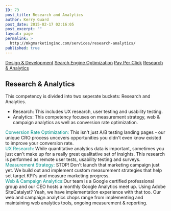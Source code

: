 ```yaml
---
ID: 73
post_title: Research and Analytics
author: Kerry Guard
post_date: 2015-02-17 02:16:05
post_excerpt: ""
layout: page
permalink: >
  http://mkgmarketinginc.com/services/research-analytics/
published: true
---
```

<section class="projects-1 reporting">
<div class="container">
<div class="title">

<a href="/services/design-development">Design &amp; Development</a> <a href="/services/search-engine-optimization">Search Engine Optimization</a> <a href="/services/ppc">Pay Per Click</a> <a class="active" href="/services/research-analytics">Research &amp; Analytics</a>

</div>
<div class="head-box">
<h2>Research &amp; Analytics</h2>
This competency is divided into two seperate buckets: Research and Analytics.
<ul>
	<li>Research: This includes UX research, user testing and usability testing.</li>
	<li>Analytics: This competency focuses on measurement strategy, web & campaign analytics as well as conversion rate optimization.</li>
</ul>

<div class="features">
<div><span style="color: #00918a;">Conversion Rate Optimization:</span> This isn't just A/B testing landing pages - our unique CRO process uncovers opportunities you didn't even know existed to improve your conversion rate.</div>
<div><span style="color: #00918a;">UX Research:</span> While quantitative analytics data is important, sometimes you just can't make up for a really great qualitative set of insights. This research is performed as remote user tests, usability testing and surveys.</div>
<div><span style="color: #00918a;">Measurement Strategy:</span> STOP! Don't launch that marketing campaign just yet. We build out and implement custom measurement strategies that help set target KPI's and measure marketing progress.</div>
<div><span style="color: #00918a;">Web & Campaign Analytics:</span>Our team is a Google certified professional group and our CEO hosts a monthly Google Analytics meet up. Using Adobe SiteCatalyst? Yeah, we have implementation experience with that too. Our web and campaign analytics chops range from implementing and maintaining web analytics tools, ongoing measurement & reporting.</div>
</div>
</div>
</div>
<!--/.container-->

</section>